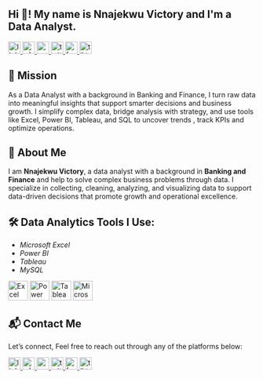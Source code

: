 <h2 align="left">Hi 👋! My name is Nnajekwu Victory and I'm a Data Analyst.</h2>

<div align="left">
  <a href="https://www.linkedin.com/in/nnajekwu-victory-2b76a234b" target="_blank">
    <img src="https://img.shields.io/static/v1?message=LinkedIn&logo=linkedin&label=&color=0077B5&logoColor=white&labelColor=&style=flat" height="25" alt="linkedin logo"  />
  </a>
  <a href="https://wa.me/2349071369110" target="_blank">
    <img src="https://img.shields.io/static/v1?message=WhatsApp&logo=whatsapp&label=&color=25D366&logoColor=white&labelColor=&style=flat" height="25" alt="whatsapp logo"  />
  </a>
  <a href="mailto:nnajekwuchinemerem@gmail.com" target="_blank">
    <img src="https://img.shields.io/static/v1?message=Gmail&logo=gmail&label=&color=D14836&logoColor=white&labelColor=&style=flat" height="25" alt="gmail logo"  />
  </a>
  <a href="https://x.com/vking9727" target="_blank">
    <img src="https://img.shields.io/static/v1?message=Twitter&logo=twitter&label=&color=1DA1F2&logoColor=white&labelColor=&style=flat" height="25" alt="twitter logo"  />
  </a>
  <a href="https://www.facebook.com/starboy.eze.33" target="_blank">
    <img src="https://img.shields.io/static/v1?message=Facebook&logo=facebook&label=&color=1877F2&logoColor=white&labelColor=&style=flat" height="25" alt="facebook logo"  />
  </a>
  <a href="https://www.tiktok.com/@victorytheanalyst" target="_blank">
    <img src="https://img.shields.io/static/v1?message=TikTok&logo=tiktok&label=&color=000000&logoColor=white&labelColor=&style=flat" height="25" alt="tiktok logo"  />
  </a>
</div>

## 🎯 Mission

As a Data Analyst with a background in Banking and Finance, I turn raw data into meaningful insights that support smarter decisions and business growth. I simplify complex data, bridge analysis with strategy, and use tools like Excel, Power BI, Tableau, and SQL to uncover trends , track KPIs and optimize operations.

## 👤 About Me

I am **Nnajekwu Victory**, a data analyst with a background in **Banking and Finance** and help to solve complex business problems through data. I specialize in collecting, cleaning, analyzing, and visualizing data to support data-driven decisions that promote growth and operational excellence.

## 🛠️ Data Analytics Tools I Use:
- *Microsoft Excel*  
- *Power BI*   
- *Tableau*  
- *MySQL* 
 <p align="left">
  <img src="https://upload.wikimedia.org/wikipedia/commons/7/73/Microsoft_Excel_2013-2019_logo.svg" alt="Excel" width="40" height="40"/>
  <img src="https://upload.wikimedia.org/wikipedia/commons/c/cf/New_Power_BI_Logo.svg" alt="Power BI" width="40" height="40"/>
  <img src="https://upload.wikimedia.org/wikipedia/commons/4/4b/Tableau_Logo.png" alt="Tableau" width="40" height="40"/>
 <img src="./assets/sqlserver.svg" alt="Microsoft SQL Server" width="40" height="40"/>

</p>

## 📬 Contact Me
Let’s connect, Feel free to reach out through any of the platforms below:

<div align="left">
  <a href="https://www.linkedin.com/in/nnajekwu-victory-2b76a234b" target="_blank">
    <img src="https://img.shields.io/static/v1?message=LinkedIn&logo=linkedin&label=&color=0077B5&logoColor=white&labelColor=&style=flat" height="25" alt="linkedin logo" />
  </a>
  <a href="https://wa.me/2349071369110" target="_blank">
    <img src="https://img.shields.io/static/v1?message=WhatsApp&logo=whatsapp&label=&color=25D366&logoColor=white&labelColor=&style=flat" height="25" alt="whatsapp logo" />
  </a>
  <a href="mailto:nnajekwuchinemerem@gmail.com" target="_blank">
    <img src="https://img.shields.io/static/v1?message=Gmail&logo=gmail&label=&color=D14836&logoColor=white&labelColor=&style=flat" height="25" alt="gmail logo" />
  </a>
  <a href="https://x.com/vking9727" target="_blank">
    <img src="https://img.shields.io/static/v1?message=Twitter&logo=twitter&label=&color=1DA1F2&logoColor=white&labelColor=&style=flat" height="25" alt="twitter logo" />
  </a>
  <a href="https://www.facebook.com/starboy.eze.33" target="_blank">
    <img src="https://img.shields.io/static/v1?message=Facebook&logo=facebook&label=&color=1877F2&logoColor=white&labelColor=&style=flat" height="25" alt="facebook logo" />
  </a>
  <a href="https://www.tiktok.com/@victorytheanalyst" target="_blank">
    <img src="https://img.shields.io/static/v1?message=TikTok&logo=tiktok&label=&color=000000&logoColor=white&labelColor=&style=flat" height="25" alt="tiktok logo" />
  </a>
</div>



